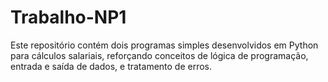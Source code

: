 # Trabalho-NP1
Este repositório contém dois programas simples desenvolvidos em Python para cálculos salariais, reforçando conceitos de lógica de programação, entrada e saída de dados, e tratamento de erros.
